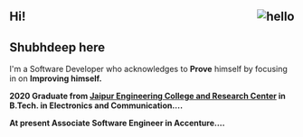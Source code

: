 ## Hi! <img align= "right" alt="hello" src="https://media.giphy.com/media/42tS2cfBtj8Y/giphy.gif?cid=ecf05e47pw1f9dy6aeirtldn5p8avyxtnn9fwdy8lsitpacy&rid=giphy.gif&ct=s" />

## Shubhdeep here

<p>
    
I'm a Software Developer who acknowledges to <b>Prove</b> himself by focusing in on <b>Improving<b> himself.

2020 Graduate from <a href = "https://www.jecrcfoundation.com/">Jaipur Engineering College and Research Center</a> in B.Tech. in Electronics and Communication....

At present <b>Associate Software</b> Engineer in Accenture....

</p>
